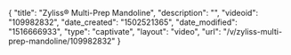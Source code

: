 {
    "title": "Zyliss&reg; Multi-Prep Mandoline",
    "description": "",
    "videoid": "109982832",
    "date_created": "1502521365",
    "date_modified": "1516666933",
    "type": "captivate",
    "layout": "video",
    "url": "\/v\/zyliss-multi-prep-mandoline\/109982832"
}
